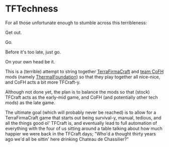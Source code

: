 # TFTechness
For all those unfortunate enough to stumble across this terribleness:

Get out.

Go.

Before it's too late, just go.


On your own head be it.

This is a (terrible) attempt to string together [TerraFirmaCraft](https://github.com/Deadrik/TFCraft) and [team CoFH](https://github.com/CoFH) mods (namely [ThermalFoundation](https://github.com/CoFH/ThermalFoundation)) so that they play together all nice-nice, and CoFH acts a bit more TFCraft-y.

Although not done yet, the plan is to balance the mods so that (stock) TFCraft acts as the early-mid game, and CoFH (and potentially other tech mods) as the late game.

The ultimate goal (which will probably never be reached) is to allow for a TerraFirmaCraft game that starts out being survival-y, manual, tedious, and all the things good ol' TFCraft is, and eventually lead to full automation of everything with the four of us sitting around a table talking about how much happier we were back in the TFCraft days; "Who'd a thought thirty years ago we'd all be sittin' here drinking Chateau de Chassilier?"
